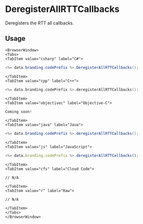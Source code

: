 # DeregisterAllRTTCallbacks

Deregisters the RTT all callbacks.

## Usage

```mdx-code-block
<BrowserWindow>
<Tabs>
<TabItem value="csharp" label="C#">
```

```csharp
<%= data.branding.codePrefix %>.DeregisterAllRTTCallbacks();
```

```mdx-code-block
</TabItem>
<TabItem value="cpp" label="C++">
```

```cpp
<%= data.branding.codePrefix %>.deregisterAllRTTCallbacks();
```

```mdx-code-block
</TabItem>
<TabItem value="objectivec" label="Objective-C">
```

```objectivec
Coming soon!
```

```mdx-code-block
</TabItem>
<TabItem value="java" label="Java">
```

```java
<%= data.branding.codePrefix %>.deregisterAllRTTCallbacks();
```

```mdx-code-block
</TabItem>
<TabItem value="js" label="JavaScript">
```

```javascript
<%= data.branding.codePrefix %>.deregisterAllRTTCallbacks();
```

```mdx-code-block
</TabItem>
<TabItem value="cfs" label="Cloud Code">
```

```cfscript
// N/A
```

```mdx-code-block
</TabItem>
<TabItem value="r" label="Raw">
```

```cfscript
// N/A
```

```mdx-code-block
</TabItem>
</Tabs>
</BrowserWindow>
```

